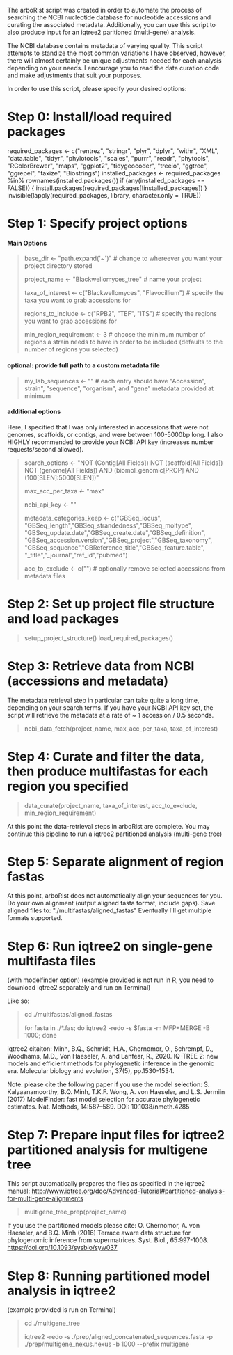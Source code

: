 The arboRist script was created in order to automate the process of searching the NCBI nucleotide database for nucleotide accessions and curating the associated metadata. 
Additionally, you can use this script to also produce input for an iqtree2 paritioned (multi-gene) analysis.

The NCBI database contains metadata of varying quality. This script attempts to standize the most common variations I have observed, however, there will almost certainly be unique adjustments needed for each analysis depending on your needs. I encourage you to read the data curation code and make adjustments that suit your purposes.

In order to use this script, please specify your desired options:

# Step 0: Install/load required packages

required_packages <- c("rentrez", "stringr", "plyr", "dplyr", "withr", "XML", 
                       "data.table", "tidyr", "phylotools", "scales", 
                       "purrr", "readr", "phytools", "RColorBrewer", 
                       "maps", "ggplot2", "tidygeocoder", "treeio", 
                       "ggtree", "ggrepel", "taxize", "Biostrings")
installed_packages <- required_packages %in% rownames(installed.packages())
if (any(installed_packages == FALSE)) {
  install.packages(required_packages[!installed_packages])
}
invisible(lapply(required_packages, library, character.only = TRUE))

# Step 1: Specify project options

#### Main Options
> base_dir <- "path.expand('~')" # change to whereever you want your project directory stored
> 
> project_name <- "Blackwellomyces_tree" # name your project
> 
> taxa_of_interest <- c("Blackwellomyces", "Flavocillium") # specify the taxa you want to grab accessions for
> 
> regions_to_include <- c("RPB2", "TEF", "ITS") # specify the regions you want to grab accessions for
> 
> min_region_requirement <- 3 # choose the minimum number of regions a strain needs to have in order to be included (defaults to the number of regions you selected)

#### optional: provide full path to a custom metadata file
> my_lab_sequences <- "" # each entry should have "Accession", strain", "sequence", "organism", and "gene" metadata provided at minimum

#### additional options

Here, I specified that I was only interested in accessions that were not genomes, scaffolds, or contigs, and were between 100-5000bp long.
I also HIGHLY recommended to provide your NCBI API key (increases number requests/second allowed).

> search_options <- "NOT (Contig[All Fields]) NOT (scaffold[All Fields]) NOT (genome[All Fields]) AND (biomol_genomic[PROP] AND (100[SLEN]:5000[SLEN])"
> 
> max_acc_per_taxa <- "max"
> 
> ncbi_api_key <- "" 
> 
> metadata_categories_keep <- c("GBSeq_locus", "GBSeq_length","GBSeq_strandedness","GBSeq_moltype",
                              "GBSeq_update.date","GBSeq_create.date","GBSeq_definition",
                              "GBSeq_accession.version","GBSeq_project","GBSeq_taxonomy",
                              "GBSeq_sequence","GBReference_title","GBSeq_feature.table",
                              "_title","_journal","ref_id","pubmed")
> 
> acc_to_exclude <- c("") # optionally remove selected accessions from metadata files

# Step 2: Set up project file structure and load packages 
> setup_project_structure()
> load_required_packages()


# Step 3:  Retrieve data from NCBI (accessions and metadata)
The metadata retrieval step in particular can take quite a long time, depending on your search terms. If you have your NCBI API key set, the script will retrieve the metadata at a rate of ~ 1 accession / 0.5 seconds. 

> ncbi_data_fetch(project_name, max_acc_per_taxa, taxa_of_interest)


# Step 4:  Curate and filter the data, then produce multifastas for each region you specified
> data_curate(project_name, taxa_of_interest, acc_to_exclude, min_region_requirement)


At this point the data-retrieval steps in arboRist are complete. You may continue this pipeline to run a iqtree2 partitioned analysis (multi-gene tree)


# Step 5:  Separate alignment of region fastas
At this point, arboRist does not automatically align your sequences for you. 
Do your own alignment (output aligned fasta format, include gaps). Save aligned files to: "./multifastas/aligned_fastas"
Eventually I'll get multiple formats supported.


# Step 6:  Run iqtree2 on single-gene multifasta files
(with modelfinder option)
(example provided is not run in R, you need to download iqtree2 separately and run on Terminal)

Like so:

> cd ./multifastas/aligned_fastas
> 
> for fasta in ./*.fas; do iqtree2 -redo -s $fasta -m MFP+MERGE -B 1000; done

iqtree2 citaiton:
Minh, B.Q., Schmidt, H.A., Chernomor, O., Schrempf, D., Woodhams, M.D., Von Haeseler, A. and Lanfear, R., 2020. IQ-TREE 2: new models and efficient methods for phylogenetic inference in the genomic era. Molecular biology and evolution, 37(5), pp.1530-1534.

Note: please cite the following paper if you use the model selection:
S. Kalyaanamoorthy, B.Q. Minh, T.K.F. Wong, A. von Haeseler, and L.S. Jermiin (2017) ModelFinder: fast model selection for accurate phylogenetic estimates. Nat. Methods, 14:587–589. DOI: 10.1038/nmeth.4285

# Step 7: Prepare input files for iqtree2 partitioned analysis for multigene tree

This script automatically prepares the files as specified in the iqtree2 manual: http://www.iqtree.org/doc/Advanced-Tutorial#partitioned-analysis-for-multi-gene-alignments

> multigene_tree_prep(project_name)

If you use the partitioned models please cite:
O. Chernomor, A. von Haeseler, and B.Q. Minh (2016) Terrace aware data structure for phylogenomic inference from supermatrices. Syst. Biol., 65:997-1008. https://doi.org/10.1093/sysbio/syw037

# Step 8:  Running partitioned model analysis in iqtree2
(example provided is run on Terminal)

> cd ./multigene_tree
> 
> iqtree2 -redo -s ./prep/aligned_concatenated_sequences.fasta -p ./prep/multigene_nexus.nexus -b 1000 --prefix multigene

